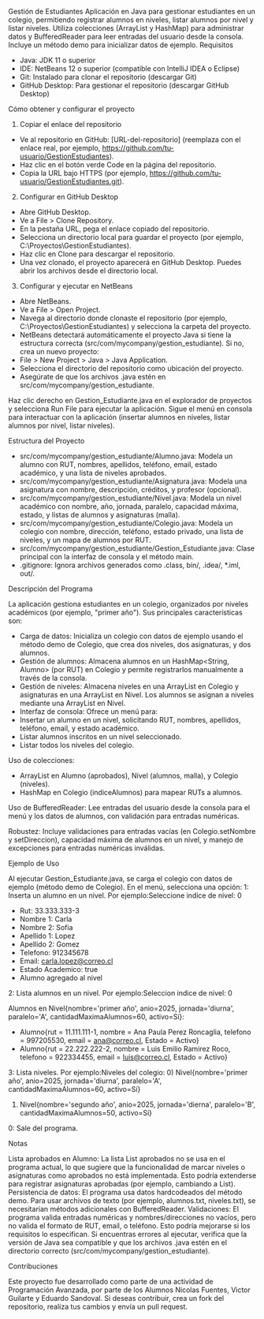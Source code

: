 Gestión de Estudiantes
Aplicación en Java para gestionar estudiantes en un colegio, permitiendo registrar alumnos en niveles, listar alumnos por nivel y listar niveles. Utiliza colecciones (ArrayList y HashMap) para administrar datos y BufferedReader para leer entradas del usuario desde la consola. Incluye un método demo para inicializar datos de ejemplo.
Requisitos

- Java: JDK 11 o superior
- IDE: NetBeans 12 o superior (compatible con IntelliJ IDEA o Eclipse)
- Git: Instalado para clonar el repositorio (descargar Git)
- GitHub Desktop: Para gestionar el repositorio (descargar GitHub Desktop)

Cómo obtener y configurar el proyecto
1. Copiar el enlace del repositorio

- Ve al repositorio en GitHub: [URL-del-repositorio] (reemplaza con el enlace real, por ejemplo, https://github.com/tu-usuario/GestionEstudiantes).
- Haz clic en el botón verde Code en la página del repositorio.
- Copia la URL bajo HTTPS (por ejemplo, https://github.com/tu-usuario/GestionEstudiantes.git).

2. Configurar en GitHub Desktop

- Abre GitHub Desktop.
- Ve a File > Clone Repository.
- En la pestaña URL, pega el enlace copiado del repositorio.
- Selecciona un directorio local para guardar el proyecto (por ejemplo, C:\Proyectos\GestionEstudiantes).
- Haz clic en Clone para descargar el repositorio.
- Una vez clonado, el proyecto aparecerá en GitHub Desktop. Puedes abrir los archivos desde el directorio local.

3. Configurar y ejecutar en NetBeans

- Abre NetBeans.
- Ve a File > Open Project.
- Navega al directorio donde clonaste el repositorio (por ejemplo, C:\Proyectos\GestionEstudiantes) y selecciona la carpeta del proyecto.
- NetBeans detectará automáticamente el proyecto Java si tiene la estructura correcta (src/com/mycompany/gestion_estudiante). Si no, crea un nuevo proyecto:
- File > New Project > Java > Java Application.
- Selecciona el directorio del repositorio como ubicación del proyecto.
- Asegúrate de que los archivos .java estén en src/com/mycompany/gestion_estudiante.


Haz clic derecho en Gestion_Estudiante.java en el explorador de proyectos y selecciona Run File para ejecutar la aplicación.
Sigue el menú en consola para interactuar con la aplicación (insertar alumnos en niveles, listar alumnos por nivel, listar niveles).

Estructura del Proyecto

- src/com/mycompany/gestion_estudiante/Alumno.java: Modela un alumno con RUT, nombres, apellidos, teléfono, email, estado académico, y una lista de niveles aprobados.
- src/com/mycompany/gestion_estudiante/Asignatura.java: Modela una asignatura con nombre, descripción, créditos, y profesor (opcional).
- src/com/mycompany/gestion_estudiante/Nivel.java: Modela un nivel académico con nombre, año, jornada, paralelo, capacidad máxima, estado, y listas de alumnos y asignaturas (malla).
- src/com/mycompany/gestion_estudiante/Colegio.java: Modela un colegio con nombre, dirección, teléfono, estado privado, una lista de niveles, y un mapa de alumnos por RUT.
- src/com/mycompany/gestion_estudiante/Gestion_Estudiante.java: Clase principal con la interfaz de consola y el método main.
- .gitignore: Ignora archivos generados como .class, bin/, .idea/, *.iml, out/.

Descripción del Programa

La aplicación gestiona estudiantes en un colegio, organizados por niveles académicos (por ejemplo, "primer año"). Sus principales características son:

- Carga de datos: Inicializa un colegio con datos de ejemplo usando el método demo de Colegio, que crea dos niveles, dos asignaturas, y dos alumnos.
- Gestión de alumnos: Almacena alumnos en un HashMap<String, Alumno> (por RUT) en Colegio y permite registrarlos manualmente a través de la consola.
- Gestión de niveles: Almacena niveles en una ArrayList<Nivel> en Colegio y asignaturas en una ArrayList<Asignatura> en Nivel. Los alumnos se asignan a niveles mediante una ArrayList<Alumno> en Nivel.
- Interfaz de consola: Ofrece un menú para:
- Insertar un alumno en un nivel, solicitando RUT, nombres, apellidos, teléfono, email, y estado académico.
- Listar alumnos inscritos en un nivel seleccionado.
- Listar todos los niveles del colegio.


Uso de colecciones:

- ArrayList en Alumno (aprobados), Nivel (alumnos, malla), y Colegio (niveles).
- HashMap en Colegio (indiceAlumnos) para mapear RUTs a alumnos.


Uso de BufferedReader: Lee entradas del usuario desde la consola para el menú y los datos de alumnos, con validación para entradas numéricas.

Robustez: Incluye validaciones para entradas vacías (en Colegio.setNombre y setDireccion), capacidad máxima de alumnos en un nivel, y manejo de excepciones para entradas numéricas inválidas.

Ejemplo de Uso

Al ejecutar Gestion_Estudiante.java, se carga el colegio con datos de ejemplo (método demo de Colegio).
En el menú, selecciona una opción:
1: Inserta un alumno en un nivel. Por ejemplo:Seleccione indice de nivel: 0

- Rut: 33.333.333-3
- Nombre 1: Carla
- Nombre 2: Sofia
- Apellido 1: Lopez
- Apellido 2: Gomez
- Telefono: 912345678
- Email: carla.lopez@correo.cl
- Estado Academico: true
- Alumno agregado al nivel


2: Lista alumnos en un nivel. Por ejemplo:Seleccion indice de nivel: 0

Alumnos en Nivel{nombre='primer año', anio=2025, jornada='diurna', paralelo='A', cantidadMaximaAlumnos=60, activo=Sí}:

- Alumno{rut = 11.111.111-1, nombre = Ana Paula Perez Roncaglia, telefono = 997205530, email = ana@correo.cl, Estado = Activo}
- Alumno{rut = 22.222.222-2, nombre = Luis Emilio Ramirez Roco, telefono = 922334455, email = luis@correo.cl, Estado = Activo}


3: Lista niveles. Por ejemplo:Niveles del colegio:
0) Nivel{nombre='primer año', anio=2025, jornada='diurna', paralelo='A', cantidadMaximaAlumnos=60, activo=Sí}
1) Nivel{nombre='segundo año', anio=2025, jornada='dierna', paralelo='B', cantidadMaximaAlumnos=50, activo=Sí}


0: Sale del programa.



Notas

Lista aprobados en Alumno: La lista List<Nivel> aprobados no se usa en el programa actual, lo que sugiere que la funcionalidad de marcar niveles o asignaturas como aprobados no está implementada. Esto podría extenderse para registrar asignaturas aprobadas (por ejemplo, cambiando a List<Asignatura>).
Persistencia de datos: El programa usa datos hardcodeados del método demo. Para usar archivos de texto (por ejemplo, alumnos.txt, niveles.txt), se necesitarían métodos adicionales con BufferedReader.
Validaciones: El programa valida entradas numéricas y nombres/direcciones no vacíos, pero no valida el formato de RUT, email, o teléfono. Esto podría mejorarse si los requisitos lo especifican.
Si encuentras errores al ejecutar, verifica que la versión de Java sea compatible y que los archivos .java estén en el directorio correcto (src/com/mycompany/gestion_estudiante).

Contribuciones

Este proyecto fue desarrollado como parte de una actividad de Programación Avanzada, por parte de los Alumnos Nicolas Fuentes, Victor Guilarte y Eduardo Sandoval.
Si deseas contribuir, crea un fork del repositorio, realiza tus cambios y envía un pull request.
